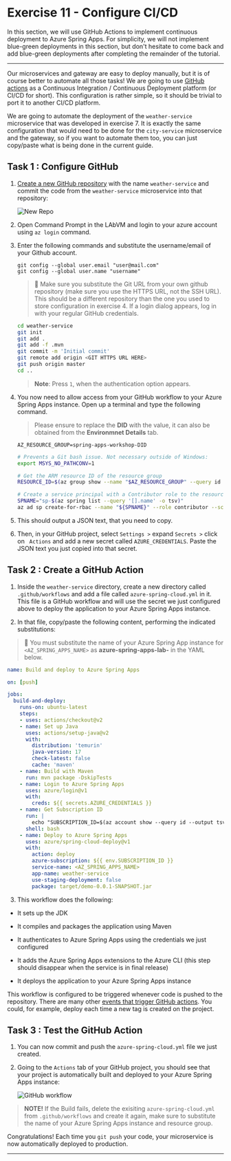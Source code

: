 # Exercise 11 - Configure CI/CD

In this section, we will use GitHub Actions to implement continuous deployment to Azure Spring Apps. For simplicity, we will not implement blue-green deployments in this section, but don't hesitate to come back and add blue-green deployments after completing the remainder of the tutorial.

---

Our microservices and gateway are easy to deploy manually, but it is of course better to automate all those tasks! We are going to use [GitHub actions](https://github.com/features/actions) as a Continuous Integration / Continuous Deployment platform (or CI/CD for short). This configuration is rather simple, so it should be trivial to port it to another CI/CD platform.

We are going to automate the deployment of the `weather-service` microservice that was developed in exercise 7. It is exactly the same configuration that would need to be done for the `city-service` microservice and the gateway, so if you want to automate them too, you can just copy/paste what is being done in the current guide.

## Task 1 : Configure GitHub

1. [Create a new GitHub repository](https://github.com/new) with the name `weather-service` and commit the code from the `weather-service` microservice into that repository:

   ![New Repo](media/new-repo.png)

2. Open Command Prompt in the LAbVM and login to your azure account using ```az login``` command.

3. Enter the following commands and substitute the username/email of your Github account.

   ```
   git config --global user.email "user@mail.com"
   git config --global user.name "username"
   ```

   > 🛑 Make sure you substitute the Git URL from your own github repository (make sure you use the HTTPS URL, not the SSH URL). This should be a different repository than the one you used to store configuration in exercise 4. If a login dialog appears, log in with your regular GitHub credentials.

   ```bash
   cd weather-service
   git init
   git add .
   git add -f .mvn
   git commit -m 'Initial commit'
   git remote add origin <GIT HTTPS URL HERE>
   git push origin master
   cd ..
   ```

   >**Note**: Press ```1```, when the authentication option appears.

4. You now need to allow access from your GitHub workflow to your Azure Spring Apps instance. Open up a terminal and type the following command.

   > Please ensure to replace the **DID** with the **<inject key="DeploymentID" enableCopy="True"/>** value, it can also be obtained from the **Environmnet Details** tab.

   ```
   AZ_RESOURCE_GROUP=spring-apps-workshop-DID
   ```

   ```bash
   # Prevents a Git bash issue. Not necessary outside of Windows:
   export MSYS_NO_PATHCONV=1

   # Get the ARM resource ID of the resource group
   RESOURCE_ID=$(az group show --name "$AZ_RESOURCE_GROUP" --query id -o tsv)

   # Create a service principal with a Contributor role to the resource group.
   SPNAME="sp-$(az spring list --query '[].name' -o tsv)"
   az ad sp create-for-rbac --name "${SPNAME}" --role contributor --scopes "$RESOURCE_ID" --sdk-auth
   ```

5. This should output a JSON text, that you need to copy.

6. Then, in your GitHub project, select `Settings >` expand `Secrets >` click on ` Actions` and add a new secret called `AZURE_CREDENTIALS`. Paste the JSON text you just copied into that secret.

## Task 2 : Create a GitHub Action

1. Inside the `weather-service` directory, create a new directory called `.github/workflows` and add a file called `azure-spring-cloud.yml` in it. This file is a GitHub workflow and will use the secret we just configured above to deploy the application to your Azure Spring Apps instance.

2. In that file, copy/paste the following content, performing the indicated substitutions:

>🛑 You must substitute the name of your Azure Spring App instance for `<AZ_SPRING_APPS_NAME>` as **azure-spring-apps-lab-<inject key="DeploymentID" enableCopy="false" />** in the YAML below.

```yaml
name: Build and deploy to Azure Spring Apps

on: [push]

jobs:
  build-and-deploy:
    runs-on: ubuntu-latest
    steps:
    - uses: actions/checkout@v2
    - name: Set up Java
      uses: actions/setup-java@v2
      with:
        distribution: 'temurin'
        java-version: 17
        check-latest: false
        cache: 'maven'
    - name: Build with Maven
      run: mvn package -DskipTests
    - name: Login to Azure Spring Apps
      uses: azure/login@v1
      with:
        creds: ${{ secrets.AZURE_CREDENTIALS }}
    - name: Get Subscription ID
      run: |
        echo "SUBSCRIPTION_ID=$(az account show --query id --output tsv --only-show-errors)" >> $GITHUB_ENV
      shell: bash
    - name: Deploy to Azure Spring Apps
      uses: azure/spring-cloud-deploy@v1
      with:
        action: deploy
        azure-subscription: ${{ env.SUBSCRIPTION_ID }}
        service-name: <AZ_SPRING_APPS_NAME>
        app-name: weather-service
        use-staging-deployment: false
        package: target/demo-0.0.1-SNAPSHOT.jar

```

3. This workflow does the following:

- It sets up the JDK

- It compiles and packages the application using Maven

- It authenticates to Azure Spring Apps using the credentials we just configured

- It adds the Azure Spring Apps extensions to the Azure CLI (this step should disappear when the service is in final release)

- It deploys the application to your Azure Spring Apps instance

This workflow is configured to be triggered whenever code is pushed to the repository.
There are many other [events that trigger GitHub actions](https://help.github.com/en/articles/events-that-trigger-workflows). You could, for example, deploy each time a new tag is created on the project.

## Task 3 : Test the GitHub Action

1. You can now commit and push the `azure-spring-cloud.yml` file we just created.

2. Going to the `Actions` tab of your  GitHub project, you should see that your project is automatically built and deployed to your Azure Spring Apps instance:

   ![GitHub workflow](media/01-github-workflow.png)


> **NOTE!** If the Build fails, delete the exisiting `azure-spring-cloud.yml` from `.github/workflows` and create it again, make sure to substitute the name of your Azure Spring Apps instance and resource group. 

Congratulations! Each time you `git push` your code, your microservice is now automatically deployed to production.

---
